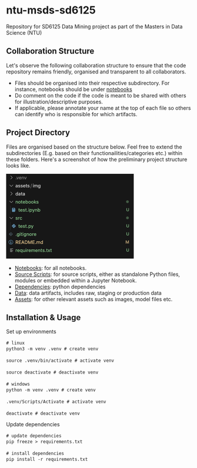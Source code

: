 # ntu-msds-sd6125
Repository for SD6125 Data Mining project as part of the Masters in Data Science (NTU)

## Collaboration Structure

Let's observe the following  collaboration structure to ensure that the code repository remains friendly, organised and transparent to all collaborators.

- Files should be organised into their respective subdirectory. For instance, notebooks should be under [notebooks](notebooks)
- Do comment on the code if the code is meant to be shared with others for illustration/descriptive purposes.
- If applicable, please annotate your name at the top of each file so others  can identify who is responsible for which artifacts.


## Project Directory

Files are organised based on the structure below. Feel free to extend the subdirectories (E.g. based on their functionailities/categories etc.) within these folders. Here's a screenshot of how the preliminary project structure looks like. 

![directory screenshot](assets/img/directory.png)

- [Notebooks](notebooks): for all notebooks. 
- [Source Scripts](src): for source scripts, either as standalone  Python files, modules or embedded within a Jupyter Notebook.
- [Dependencies](requirements.txt): python dependencies
- [Data](data): data artifacts, includes raw, staging or production data
- [Assets](assets): for other relevant assets such as images, model  files etc.

## Installation & Usage

Set up environments
``` shell
# linux
python3 -m venv .venv # create venv

source .venv/bin/activate # activate venv

source deactivate # deactivate venv

# windows
python -m venv .venv # create venv

.venv/Scripts/Activate # activate venv

deactivate # deactivate venv
```

Update dependencies
``` shell
# update dependencies
pip freeze > requirements.txt

# install dependencies
pip install -r requirements.txt
```